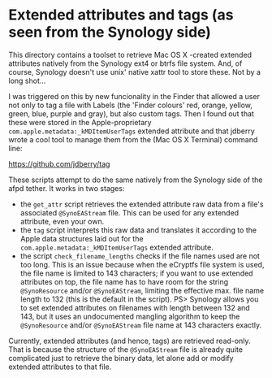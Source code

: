 # Extended attributes and tags (as seen from the Synology side)

This directory contains a toolset to retrieve Mac OS X -created extended attributes natively from the Synology ext4 or btrfs file system. And, of course, Synology doesn't use unix' native xattr tool to store these. Not by a long shot...

I was triggered on this by new funcionality in the Finder that allowed a user not only to tag a file with Labels (the 'Finder colours' red, orange, yellow, green, blue, purple and gray), but also custom tags. Then I found out that these were stored in the Apple-proprietary `com.apple.metadata:_kMDItemUserTags` extended attribute and that jdberry wrote a cool tool to manage them from the (Mac OS X Terminal) command line:

https://github.com/jdberry/tag

These scripts attempt to do the same natively from the Synology side of the afpd tether. It works in two stages:
- the `get_attr` script retrieves the extended attribute raw data from a file's associated `@SynoEAStream` file. This can be used for any extended attribute, even your own.
- the `tag` script interprets this raw data and translates it according to the Apple data structures laid out for the `com.apple.metadata:_kMDItemUserTags` extended attribute.
- the script `check_filename_lengths` checks if the file names used are not too long. This is an issue because when the eCryptfs file system is used, the file name is limited to 143 characters; if you want to use extended attributes on top, the file name has to have room for the string `@SynoResource` and/or `@SynoEAStream`, limiting the effective max. file name length to 132 (this is the default in the script).
PS> Synology allows you to set extended attributes on filenames with length between 132 and 143, but it uses an undocumented mangling algorithm to keep the `@SynoResource` and/or `@SynoEAStream` file name at 143 characters exactly.

Currently, extended attributes (and hence, tags) are retrieved read-only. That is because the structure of the `@SynoEAStream` file is already quite complicated just to retrieve the binary data, let alone add or modify extended attributes to that file.
